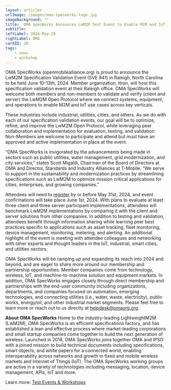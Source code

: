 ```yaml
---
layout: articles
urlImage: /images/oma-specworks-logo.jpg
imageBackground: ""
title:  OMA SpecWorks Announces LwM2M Test Event to Enable M2M and IoT Use Cases
subtitle: 
leftLabel: 2024-May-28
rightLabel: OMA
cardID: 30
tags: 
    - news
    - workshop
---
```


OMA SpecWorks (openmobilealliance.org) is proud to announce the LwM2M Specification Validation Event (SVE #41) in Raleigh, North Carolina to be held June 10-13th, 2024. Member organization, Itron, will host this specification validation event at their Raleigh office. OMA SpecWorks will welcome both members and non-members to validate and verify (client and server) the LwM2M Open Protocol where we connect systems, equipment, and operations to enable M2M and IoT use cases across key verticals. 

<!--more-->

These industries include industrial, utilities, cities, and others. As we do with each of our specification validation events, our goal will be to optimize, refine, and improve the LwM2M Open Protocol, while leveraging peer collaboration and implementation for evaluation, testing, and validation. Non-Members are welcome to participate and attend but must have an approved and active implementation in place at the event.  

“OMA SpecWorks is invigorated by the advancements being made in sectors such as public utilities, water management, grid modernization, and city services,” states Scott Migaldi, Chairman of the Board of Directors at OMA and Director, Standards and Industry Alliances at T-Mobile. “We serve to support in the sustainability and modernization practices by streamlining specifications such as LwM2M to optimize mission critical applications for cities, enterprises, and growing companies.”  

Attendees will need to <a href="https://community.openmobilealliance.org/lwm2m-test-event-sve-41" target="_blank">register</a> by or before May 31st, 2024, and event confirmations will take place June 1st, 2024. With plans to evaluate at least three client and three server participant implementations, attendees will benchmark LwM2M implementations by comparing it with the client and server solutions from other companies. In addition to testing and validation, attendees benefit through information sharing while learning peer best practices specific to applications such as asset tracking, fleet monitoring, device management, monitoring, metering, and alerting. An additional highlight of the event is meeting with attendee colleagues and networking with other experts and thought leaders in the IoT, industrial, smart cities, and utilities sectors.  

OMA SpecWorks will be ramping up and expanding its reach into 2024 and beyond, and are eager to share more around our membership and partnership opportunities. Member companies come from technology, wireless, IoT, and machine-to-machine solution and equipment markets. In addition, OMA SpecWorks engages closely through direct membership and partnerships with the end-user community including organizations, departments, and companies focused on automation, emerging technologies, and connecting utilities (i.e., water, waste, electricity), public works, energy/oil, and other industrial market segments. Please feel free to learn more or reach out to us directly at <a href="mailto:helpdesk@omaorg.org">helpdesk@omaorg.org</a>.</p>

**About OMA SpecWorks**
 Home to the industry-leading LightweightM2M (LwM2M), OMA SpecWorks is an efficient specifications factory, and has established a lean and effective process where market-leading corporations and small startup companies come together to build the next generation of wireless. Launched in 2018, OMA SpecWorks joins together OMA and IPSO with a joined mission to build technical documents including specifications, smart objects, and white papers for a connected world, enabling interoperability across networks and growth in fixed and mobile wireless markets and Internet of Things (IoT). The OMA SpecWorks working groups are active in a variety of technologies including messaging, location, device management, APIs, IoT and more.  

Learn more: <a href="https://guidelines.openmobilealliance.org/testfests">Test Events & Workshops</a>
